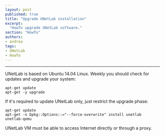 ```yaml
---
layout: post
published: true
title: "Upgrade UNetLab installation"
excerpt:
  "HowTo upgrade UNetLab software."
section: "HowTo"
authors:
- andrea
tags:
- UNetLab
- HowTo
---
```

---
UNetLab is based on Ubuntu 14.04 Linux. Weekly you should check for updates and upgrade your system:

~~~
apt-get update
apt-get -y upgrade
~~~

If it's required to update UNetLab only, just restrict the upgrade phase:

~~~
apt-get update
apt-get -o Dpkg::Options::="--force-overwrite" install unetlab unetlab-qemu
~~~

UNetLab VM must be able to access Internet directly or through a proxy.
